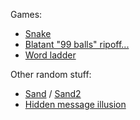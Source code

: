 Games:
- [Snake](/games/snake)
- [Blatant "99 balls" ripoff...](/games/99balls_clone)
- [Word ladder](/games/word_ladder)

Other random stuff:
- [Sand](/random_stuff/sand) / [Sand2](/random_stuff/sand/sand2)
- [Hidden message illusion](/random_stuff/invisible_when_paused)
